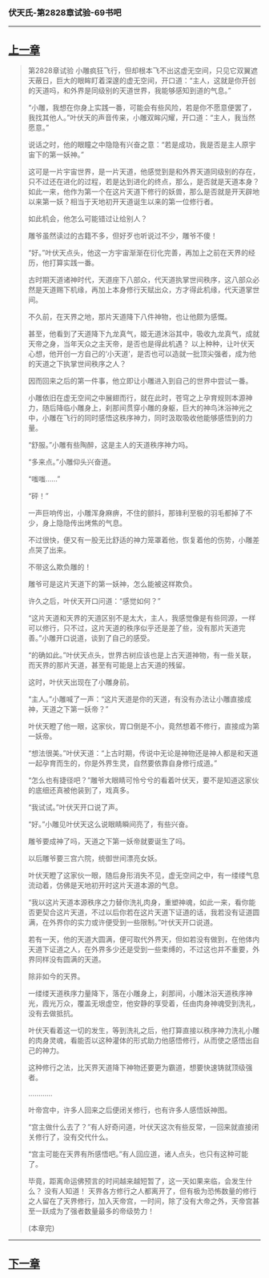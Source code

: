 ### 伏天氏-第2828章试验-69书吧

--------
[上一章](./9b40f1d683379cb0b37ac80077cea84f.md)
--------


>
>
>
>第2828章试验
>小雕疯狂飞行，但却根本飞不出这虚无空间，只见它双翼遮天蔽日，巨大的眼眸盯着深邃的虚无空间，开口道：“主人，这就是你开创的天道吗，和外界是同级别的天道世界，我能够感知到道的气息。”
>
>“小雕，我想在你身上实践一番，可能会有些风险，若是你不愿意便罢了，我找其他人。”叶伏天的声音传来，小雕双眸闪耀，开口道：“主人，我当然愿意。”
>
>说话之时，他的眼瞳之中隐隐有兴奋之意：“若是成功，我是否是主人原宇宙下的第一妖神。”
>
>这可是一片宇宙世界，是一片天道，他感觉到是和外界天道同级别的存在，只不过还在进化的过程，若是达到进化的终点，那么，是否就是天道本身？
>如此一来，他作为第一个在这片天道下修行的妖兽，那么是否就是开天辟地以来第一妖？相当于天地初开天道诞生以来的第一位修行者。
>
>如此机会，他怎么可能错过让给别人？
>
>雕爷虽然读过的古籍不多，但好歹也听说过不少，雕爷不傻！
>
>“好。”叶伏天点头，他这一方宇宙渐渐在衍化完善，再加上之前在天界的经历，他打算实践一番。
>
>古时期天道诸神时代，天道座下八部众，代天道执掌世间秩序，这八部众必然是天道赐下机缘，再加上本身修行天赋出众，方才得此机缘，代天道掌世间。
>
>不久前，在天界之地，那片天道降下八件神物，也让他颇为感慨。
>
>甚至，他看到了天道降下九龙真气，姬无道沐浴其中，吸收九龙真气，成就天帝之身，当年天众之主天帝，是否也是得此机遇？
>以上种种，让叶伏天心想，他开创一方自己的‘小天道’，是否也可以造就一批顶尖强者，成为他的天道之下执掌世间秩序之人？
>
>因而回来之后的第一件事，他立即让小雕进入到自己的世界中尝试一番。
>
>小雕依旧在虚无空间之中展翅而行，就在此时，苍穹之上孕育规则本源神力，随后降临小雕身上，刹那间贯穿小雕的身躯，巨大的神鸟沐浴神光之中，小雕在飞行的同时感悟这秩序神力，同时汲取吸收他能够感悟到的力量。
>
>“舒服。”小雕有些陶醉，这是主人的天道秩序神力吗。
>
>“多来点。”小雕仰头兴奋道。
>
>“嗤嗤……”
>
>“砰！”
>
>一声巨响传出，小雕浑身麻痹，不住的颤抖，那锋利至极的羽毛都掉了不少，身上隐隐传出烤焦的气息。
>
>不过很快，便又有一股无比舒适的神力笼罩着他，恢复着他的伤势，小雕差点哭了出来。
>
>不带这么欺负雕的！
>
>雕爷可是这片天道下的第一妖神，怎么能被这样欺负。
>
>许久之后，叶伏天开口问道：“感觉如何？”
>
>“这片天道和天界的天道区别不是太大，主人，我感觉像是有些同源，一样可以修行，只不过，这片天道的秩序似乎还是差了些，没有那片天道完善。”小雕开口说道，谈到了自己的感受。
>
>“的确如此。”叶伏天点头，世界古树应该也是上古天道神物，有一些关联，而天界的那片天道，甚至有可能是上古天道的残留。
>
>这时，叶伏天出现在了小雕身前。
>
>“主人。”小雕喊了一声：“这片天道是你的天道，有没有办法让小雕直接成神，天道之下第一妖帝？”
>
>叶伏天瞪了他一眼，这家伙，胃口倒是不小，竟然想着不修行，直接成为第一妖帝。
>
>“想法很美。”叶伏天道：“上古时期，传说中无论是神物还是神人都是和天道一起孕育而生的，你是外界生灵，自然要依靠自身修行成道。”
>
>“怎么也有捷径吧？”雕爷大眼睛可怜兮兮的看着叶伏天，要不是知道这家伙的底细还真被他装到了，戏真多。
>
>“我试试。”叶伏天开口说了声。
>
>“好。”小雕见叶伏天这么说眼睛瞬间亮了，有些兴奋。
>
>雕爷要成神了吗，天道之下第一妖帝就要诞生了吗。
>
>以后雕爷要三宫六院，统御世间漂亮女妖。
>
>叶伏天瞪了这家伙一眼，随后身形消失不见，虚无空间之中，有一缕缕气息流动着，仿佛是天地初开时这片天道本源的气息。
>
>“我以这片天道本源秩序之力替你洗礼肉身，重塑神魂，如此一来，看你能否更契合这片天道，不过以后你若在这片天道下证道的话，我若没有证道圆满，在外界你的实力或许便受到一些限制。”叶伏天开口说道。
>
>若有一天，他的天道大圆满，便可取代外界天，但如若没有做到，在他体内天道下证道之人，在外界多少还是受到一些束缚的，不过这也并不重要，外界同样没有圆满的天道。
>
>除非如今的天界。
>
>一缕缕天道秩序力量降下，落在小雕身上，刹那间，小雕沐浴天道秩序神光，霞光万众，覆盖无垠虚空，他安静的享受着，任由肉身神魂受到洗礼，没有去做抵抗。
>
>叶伏天看着这一切的发生，等到洗礼之后，他打算直接以秩序神力洗礼小雕的肉身灵魂，看能否以这种灌体的形式助力他感悟修行，从而使之感悟出自己的神力。
>
>这种修行之法，比天界天道降下神物还要更为霸道，想要快速铸就顶级强者。
>
>…………
>
>叶帝宫中，许多人回来之后便闭关修行，也有许多人感悟妖神图。
>
>“宫主做什么去了？”有人好奇问道，叶伏天这次有些反常，一回来就直接闭关修行了，没有交代什么。
>
>“宫主可能在天界有所感悟吧。”有人回应道，诸人点头，也只有这种可能了。
>
>毕竟，距离命运佛预言的时间越来越短暂了，这一天如果来临，会发生什么？
>没有人知道！
>天界各方修行之人都离开了，但有极为恐怖数量的修行之人留在了天界修行，加入天帝宫，一时间，除了没有大帝之外，天帝宫甚至一跃成为了强者数量最多的帝级势力！
>
>(本章完)
>
>

--------
[下一章](./70be1a4f7ad2158aa32821f0cd5872f0.md)
--------
